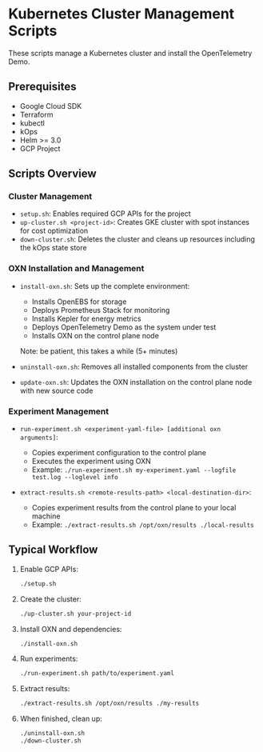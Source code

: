 # Kubernetes Cluster Management Scripts

These scripts manage a Kubernetes cluster and install the OpenTelemetry Demo.

## Prerequisites

- Google Cloud SDK
- Terraform 
- kubectl
- kOps 
- Helm >= 3.0
- GCP Project

## Scripts Overview

### Cluster Management
- `setup.sh`: Enables required GCP APIs for the project
- `up-cluster.sh <project-id>`: Creates GKE cluster with spot instances for cost optimization
- `down-cluster.sh`: Deletes the cluster and cleans up resources including the kOps state store

### OXN Installation and Management
- `install-oxn.sh`: Sets up the complete environment:
  - Installs OpenEBS for storage
  - Deploys Prometheus Stack for monitoring
  - Installs Kepler for energy metrics
  - Deploys OpenTelemetry Demo as the system under test
  - Installs OXN on the control plane node

  Note: be patient, this takes a while (5+ minutes)
- `uninstall-oxn.sh`: Removes all installed components from the cluster
- `update-oxn.sh`: Updates the OXN installation on the control plane node with new source code

### Experiment Management
- `run-experiment.sh <experiment-yaml-file> [additional oxn arguments]`: 
  - Copies experiment configuration to the control plane
  - Executes the experiment using OXN
  - Example: `./run-experiment.sh my-experiment.yaml --logfile test.log --loglevel info`

- `extract-results.sh <remote-results-path> <local-destination-dir>`:
  - Copies experiment results from the control plane to your local machine
  - Example: `./extract-results.sh /opt/oxn/results ./local-results`

## Typical Workflow

1. Enable GCP APIs:
   ```bash
   ./setup.sh
   ```

2. Create the cluster:
   ```bash
   ./up-cluster.sh your-project-id
   ```

3. Install OXN and dependencies:
   ```bash
   ./install-oxn.sh
   ```

4. Run experiments:
   ```bash
   ./run-experiment.sh path/to/experiment.yaml
   ```

5. Extract results:
   ```bash
   ./extract-results.sh /opt/oxn/results ./my-results
   ```

6. When finished, clean up:
   ```bash
   ./uninstall-oxn.sh
   ./down-cluster.sh
   ```